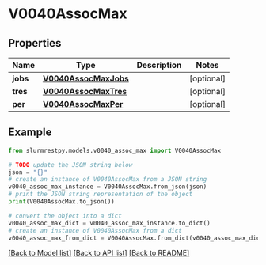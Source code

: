 # V0040AssocMax


## Properties

Name | Type | Description | Notes
------------ | ------------- | ------------- | -------------
**jobs** | [**V0040AssocMaxJobs**](V0040AssocMaxJobs.md) |  | [optional]
**tres** | [**V0040AssocMaxTres**](V0040AssocMaxTres.md) |  | [optional]
**per** | [**V0040AssocMaxPer**](V0040AssocMaxPer.md) |  | [optional]

## Example

```python
from slurmrestpy.models.v0040_assoc_max import V0040AssocMax

# TODO update the JSON string below
json = "{}"
# create an instance of V0040AssocMax from a JSON string
v0040_assoc_max_instance = V0040AssocMax.from_json(json)
# print the JSON string representation of the object
print(V0040AssocMax.to_json())

# convert the object into a dict
v0040_assoc_max_dict = v0040_assoc_max_instance.to_dict()
# create an instance of V0040AssocMax from a dict
v0040_assoc_max_from_dict = V0040AssocMax.from_dict(v0040_assoc_max_dict)
```
[[Back to Model list]](../README.md#documentation-for-models) [[Back to API list]](../README.md#documentation-for-api-endpoints) [[Back to README]](../README.md)


